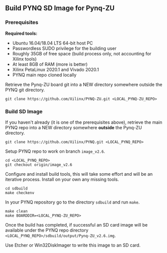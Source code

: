 ## Build PYNQ SD Image for Pynq-ZU

### Prerequisites

**Required tools:**
* Ubuntu 16.04/18.04 LTS 64-bit host PC
* Passwordless SUDO privilege for the building user
* Roughly 35GB of free space (build process only, not accounting for Xilinx tools)
* At least 8GB of RAM (more is better)
* Xilinx PetaLinux 2020.1 and Vivado 2020.1
* PYNQ main repo cloned locally

Retrieve the Pynq-ZU board git into a NEW directory somewhere outside the PYNQ git directory.

```shell
git clone https://github.com/Xilinx/PYNQ-ZU.git <LOCAL_PYNQ-ZU_REPO>
```

### Build SD Image

If you haven't already (it is one of the prerequisites above), retrieve the main PYNQ repo into a NEW directory somewhere **outside** the Pynq-ZU directory.
```shell
git clone https://github.com/Xilinx/PYNQ.git <LOCAL_PYNQ_REPO>
```

Setup PYNQ repo to work on branch `image_v2.6`.
```shell
cd <LOCAL_PYNQ_REPO>
git checkout origin/image_v2.6
```

Configure and install build tools, this will take some effort and will be an iterative process. Install on your own any missing tools.
```shell
cd sdbuild
make checkenv
```

In your PYNQ repository go to the directory `sdbuild` and run `make`.

```shell
make clean
make BOARDDIR=<LOCAL_PYNQ-ZU_REPO>
```

Once the build has completed, if successful an SD card image will be available under the PYNQ repo directory  `<LOCAL_PYNQ_REPO>/sdbuild/output/Pynq-ZU_v2.6.img`.

Use Etcher or Win32DiskImager to write this image to an SD card. 
